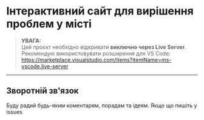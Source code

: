#  Інтерактивний сайт для вирішення проблем у місті

> **УВАГА:**  
> Цей проєкт необхідно відкривати **виключно через Live Server**.  
> Рекомендую використовувати розширення для VS Code:  
> https://marketplace.visualstudio.com/items?itemName=ms-vscode.live-server

---


## Зворотній зв'язок

Буду радий будь-яким коментарям, порадам та ідеям. Якщо що пишіть у issues

